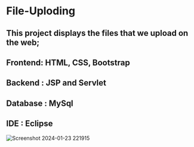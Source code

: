 # File-Uploding
## This project displays the files that we upload on the web;
## Frontend: HTML, CSS, Bootstrap
## Backend : JSP and Servlet
## Database : MySql
## IDE : Eclipse
![Screenshot 2024-01-23 221915](https://github.com/CharanJalagam/File-Uploding/assets/119055149/354b90a0-d0cd-4491-be03-9bac4e38cbda)

